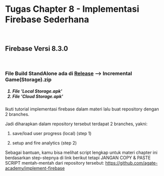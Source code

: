 # Tugas Chapter 8 - Implementasi Firebase Sederhana
<br>
  <h2>Firebase Versi 8.3.0</h2>
<br>
<h3>File Build StandAlone ada di <a href = "https://github.com/NaufalAmajid/Implementasi_Firebase_Sederhana/releases/tag/v1.0">Release</a> --> Incremental Game(Storage).zip </h3>
<h5>
  <ol>
    <li>File 'Local Storage.apk' </li>
    <li>File 'Cloud Storage.apk' </li>
  </ol>
</h5>
<p>
Ikuti tutorial implementasi firebase dalam materi lalu buat repository dengan 2 branches.

Jadi diharapkan dalam repository tersebut terdapat 2 branches, yakni:

1) save/load user progress (local) (step 1)

2) setup and fire analytics (step 2)

Sebagai bantuan, kamu bisa melihat script lengkap untuk materi chapter ini berdasarkan step-stepnya di link berikut tetapi JANGAN COPY & PASTE SCRIPT mentah-mentah dari repository tersebut:
<a href = "https://github.com/agate-academy/implement-firebase">https://github.com/agate-academy/implement-firebase</a>
</p>
